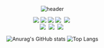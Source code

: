 <div align="center">
  
<!--
**ChuGyeong/ChuGyeong** is a ✨ _special_ ✨ repository because its `README.md` (this file) appears on your GitHub profile.

Here are some ideas to get you started:

- 🔭 I’m currently working on ...
- 🌱 I’m currently learning ...
- 👯 I’m looking to collaborate on ...
- 🤔 I’m looking for help with ...
- 💬 Ask me about ...
- 📫 How to reach me: ...
- 😄 Pronouns: ...
- ⚡ Fun fact: ...
-->
![header](https://capsule-render.vercel.app/api?type=waving&color=timeGradient&text=Welcome%20to%20ChuGyeong%20GitHub%20👋&animation=twinkling&fontSize=35&fontAlignY=40&fontAlign=70&height=200)

<p align="center">
   <img src="https://img.shields.io/badge/HTML5-534f26?style=flat-square&logo=HTML5&logoColor=white"/>
   <img src="https://img.shields.io/badge/CSS-1572B6?style=flat-square&logo=CSS&logoColor=white"/>
  <img src="https://img.shields.io/badge/React-61DAFB?style=flat-square&logo=React&logoColor=white"/>
  <img src="https://img.shields.io/badge/Javascript-ffb13b?style=flat-square&logo=javascript&logoColor=white"/></a>&nbsp 
  <img src="https://img.shields.io/badge/Node.js-339933?style=flat-square&logo=Node.js&logoColor=white"/></a>&nbsp
  <br> 
  <img src="https://img.shields.io/badge/Scss-cc6699?style=flat&logo=Sass&logoColor=white""/>&nbsp 
  <img src="https://img.shields.io/badge/TypeScript-3178c6?style=flat-square&logo=TypeScript&logoColor=white"/></a>&nbsp 
  <img src="https://img.shields.io/badge/MySQL-4479a1?style=flat-square&logo=MySql&logoColor=white"/></a>&nbsp
</p>

![Anurag's GitHub stats](https://github-readme-stats.vercel.app/api?username=ChuGyeong&show_icons=true&theme=shadow_blue)
![Top Langs](https://github-readme-stats.vercel.app/api/top-langs/?username=ChuGyeong&layout=compact&theme=shadow_blue)

</div>
